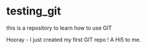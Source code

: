 # testing_git
this is a repository to learn how to use GIT

Hooray - I just created my first GIT repo !
A Hi5 to me.
